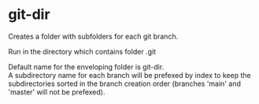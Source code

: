 # git-dir

Creates a folder with subfolders for each git branch.  

Run in the directory which contains folder .git

Default name for the enveloping folder is git-dir.  
A subdirectory name for each branch will be prefexed by index to keep 
the subdirectories sorted in the branch creation order 
(branches 'main' and 'master' will not be prefexed).  
